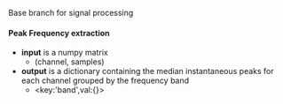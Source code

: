 Base branch for signal processing

#### Peak Frequency extraction

* **input** is a numpy matrix 
  * (channel, samples)
* **output** is a dictionary containing the median instantaneous peaks for each channel grouped by the frequency band
  * \<key:'band',val:{}\>
